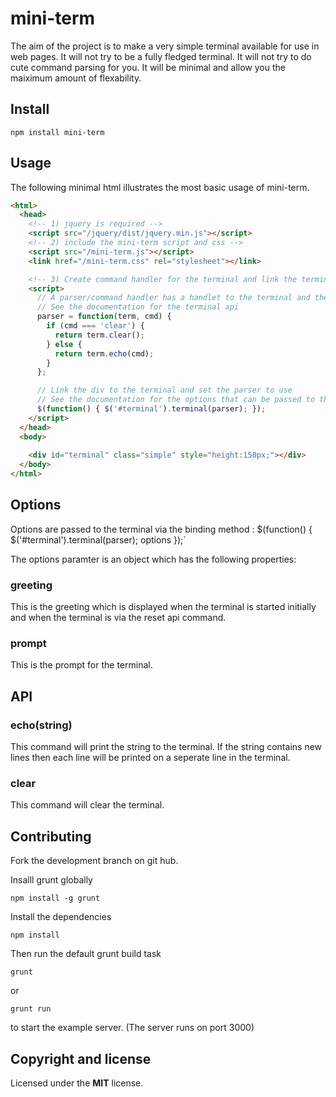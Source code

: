 mini-term
=========

The aim of the project is to make a very simple terminal available for use in web pages. It will not try to be a fully fledged terminal. It will not try to do cute command parsing for you. It will be minimal and allow you the maiximum amount of flexability.

## Install

``` 
npm install mini-term
``` 

## Usage
The following minimal html illustrates the most basic usage of mini-term.

```html
<html>
  <head>
    <!-- 1) jquery is required -->
    <script src="/jquery/dist/jquery.min.js"></script>
    <!-- 2) include the mini-term script and css -->
    <script src="/mini-term.js"></script>
    <link href="/mini-term.css" rel="stylesheet"></link>

    <!-- 3) Create command handler for the terminal and link the terminal --> 
    <script>
      // A parser/command handler has a handlet to the terminal and the command string
      // See the documentation for the terminal api
      parser = function(term, cmd) {
        if (cmd === 'clear') {
          return term.clear();
        } else {
          return term.echo(cmd);
        }
      };

      // Link the div to the terminal and set the parser to use
      // See the documentation for the options that can be passed to the terminal with the parser
      $(function() { $('#terminal').terminal(parser); });
    </script>
  </head>
  <body>
    
    <div id="terminal" class="simple" style="height:150px;"></div>
  </body>
</html>
```

## Options

Options are passed to the terminal via the binding method : $(function() { $('#terminal').terminal(parser); options });`

The options paramter is an object which has the following properties:

### greeting
This is the greeting which is displayed when the terminal is started initially and when the terminal is via the reset api command.

### prompt
This is the prompt for the terminal.


## API

### echo(string)
This command will print the string to the terminal. If the string contains new lines then each line will be printed on a seperate line in the terminal.

### clear
This command will clear the terminal.



## Contributing

Fork the development branch on git hub.

Insalll grunt globally

```
npm install -g grunt
```

Install the dependencies

``` 
npm install 
```

Then run the default grunt build task

```
grunt
```

or 
```
grunt run
```
to start the example server. (The server runs on port 3000)














## Copyright and license
Licensed under the **MIT** license.



